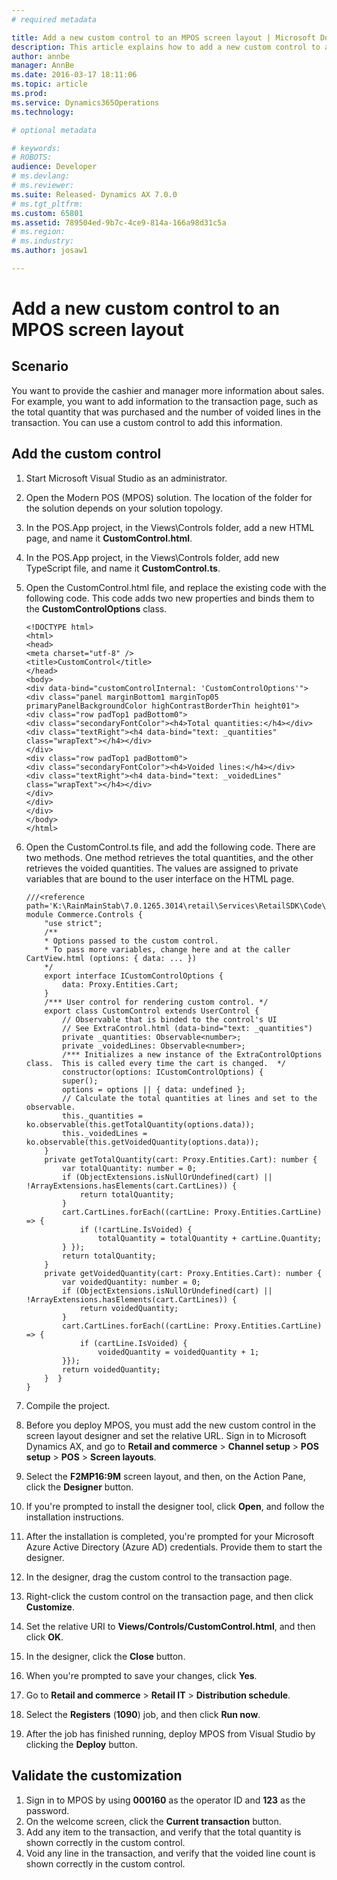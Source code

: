 ```yaml
---
# required metadata

title: Add a new custom control to an MPOS screen layout | Microsoft Docs
description: This article explains how to add a new custom control to a Modern POS (MPOS) screen layout.
author: annbe
manager: AnnBe
ms.date: 2016-03-17 18:11:06
ms.topic: article
ms.prod: 
ms.service: Dynamics365Operations
ms.technology: 

# optional metadata

# keywords: 
# ROBOTS: 
audience: Developer
# ms.devlang: 
# ms.reviewer: 
ms.suite: Released- Dynamics AX 7.0.0
# ms.tgt_pltfrm: 
ms.custom: 65801
ms.assetid: 789504ed-9b7c-4ce9-814a-166a98d31c5a
# ms.region: 
# ms.industry: 
ms.author: josaw1

---
```


# Add a new custom control to an MPOS screen layout

Scenario
--------

You want to provide the cashier and manager more information about sales. For example, you want to add information to the transaction page, such as the total quantity that was purchased and the number of voided lines in the transaction. You can use a custom control to add this information.

## Add the custom control
1.  Start Microsoft Visual Studio as an administrator.
2.  Open the Modern POS (MPOS) solution. The location of the folder for the solution depends on your solution topology.
3.  In the POS.App project, in the Views\\Controls folder, add a new HTML page, and name it **CustomControl.html**.
4.  In the POS.App project, in the Views\\Controls folder, add new TypeScript file, and name it **CustomControl.ts**.
5.  Open the CustomControl.html file, and replace the existing code with the following code. This code adds two new properties and binds them to the **CustomControlOptions** class.

        <!DOCTYPE html>
        <html>
        <head>
        <meta charset="utf-8" />
        <title>CustomControl</title>
        </head>
        <body>
        <div data-bind="customControlInternal: 'CustomControlOptions'">
        <div class="panel marginBottom1 marginTop05 primaryPanelBackgroundColor highContrastBorderThin height01">
        <div class="row padTop1 padBottom0">
        <div class="secondaryFontColor"><h4>Total quantities:</h4></div>
        <div class="textRight"><h4 data-bind="text: _quantities" class="wrapText"></h4></div>
        </div>
        <div class="row padTop1 padBottom0">
        <div class="secondaryFontColor"><h4>Voided lines:</h4></div>
        <div class="textRight"><h4 data-bind="text: _voidedLines" class="wrapText"></h4></div>
        </div>
        </div>
        </div>
        </body>
        </html>

6.  Open the CustomControl.ts file, and add the following code. There are two methods. One method retrieves the total quantities, and the other retrieves the voided quantities. The values are assigned to private variables that are bound to the user interface on the HTML page.

        ///<reference path='K:\RainMainStab\7.0.1265.3014\retail\Services\RetailSDK\Code\POS\SharedApp\Views\Controls\UserControl.ts'/>
        module Commerce.Controls {
            "use strict";
            /**
            * Options passed to the custom control.
            * To pass more variables, change here and at the caller CartView.html (options: { data: ... })
            */
            export interface ICustomControlOptions {
                data: Proxy.Entities.Cart;
            }
            /*** User control for rendering custom control. */
            export class CustomControl extends UserControl {
                // Observable that is binded to the control's UI
                // See ExtraControl.html (data-bind="text: _quantities")
                private _quantities: Observable<number>;
                private _voidedLines: Observable<number>;
                /*** Initializes a new instance of the ExtraControlOptions class.  This is called every time the cart is changed.  */
                constructor(options: ICustomControlOptions) {
                super();
                options = options || { data: undefined };
                // Calculate the total quantities at lines and set to the observable.
                this._quantities = ko.observable(this.getTotalQuantity(options.data));
                this._voidedLines = ko.observable(this.getVoidedQuantity(options.data));
            }
            private getTotalQuantity(cart: Proxy.Entities.Cart): number {
                var totalQuantity: number = 0;
                if (ObjectExtensions.isNullOrUndefined(cart) || !ArrayExtensions.hasElements(cart.CartLines)) {
                    return totalQuantity;
                }
                cart.CartLines.forEach((cartLine: Proxy.Entities.CartLine) => {
                    if (!cartLine.IsVoided) {
                        totalQuantity = totalQuantity + cartLine.Quantity;
                } });
                return totalQuantity;
            }
            private getVoidedQuantity(cart: Proxy.Entities.Cart): number {
                var voidedQuantity: number = 0;
                if (ObjectExtensions.isNullOrUndefined(cart) || !ArrayExtensions.hasElements(cart.CartLines)) {
                    return voidedQuantity;
                }
                cart.CartLines.forEach((cartLine: Proxy.Entities.CartLine) => {
                    if (cartLine.IsVoided) {
                        voidedQuantity = voidedQuantity + 1;
                }});
                return voidedQuantity;
            }  }
        }

7.  Compile the project.
8.  Before you deploy MPOS, you must add the new custom control in the screen layout designer and set the relative URL. Sign in to Microsoft Dynamics AX, and go to **Retail and commerce** &gt; **Channel setup** &gt; **POS setup** &gt; **POS** &gt; **Screen layouts**.
9.  Select the **F2MP16:9M** screen layout, and then, on the Action Pane, click the **Designer** button.
10. If you're prompted to install the designer tool, click **Open**, and follow the installation instructions.
11. After the installation is completed, you're prompted for your Microsoft Azure Active Directory (Azure AD) credentials. Provide them to start the designer.
12. In the designer, drag the custom control to the transaction page.
13. Right-click the custom control on the transaction page, and then click **Customize**.
14. Set the relative URI to **Views/Controls/CustomControl.html**, and then click **OK**.
15. In the designer, click the **Close** button.
16. When you're prompted to save your changes, click **Yes**.
17. Go to **Retail and commerce** &gt; **Retail IT** &gt; **Distribution schedule**.
18. Select the **Registers** (**1090**) job, and then click **Run now**.
19. After the job has finished running, deploy MPOS from Visual Studio by clicking the **Deploy** button.

## Validate the customization
1.  Sign in to MPOS by using **000160** as the operator ID and **123** as the password.
2.  On the welcome screen, click the **Current transaction** button.
3.  Add any item to the transaction, and verify that the total quantity is shown correctly in the custom control.
4.  Void any line in the transaction, and verify that the voided line count is shown correctly in the custom control.


